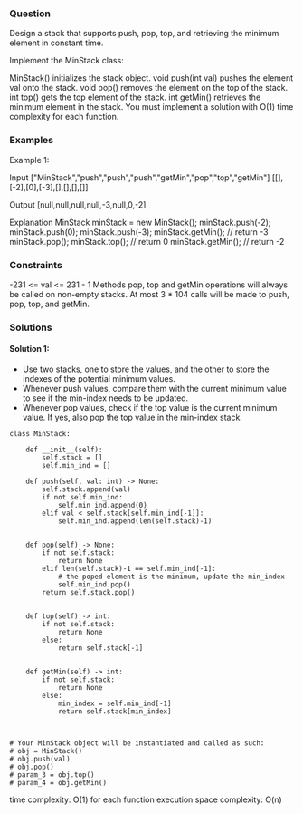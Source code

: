 ### Question
Design a stack that supports push, pop, top, and retrieving the minimum element in constant time.

Implement the MinStack class:

MinStack() initializes the stack object.
void push(int val) pushes the element val onto the stack.
void pop() removes the element on the top of the stack.
int top() gets the top element of the stack.
int getMin() retrieves the minimum element in the stack.
You must implement a solution with O(1) time complexity for each function.

### Examples
Example 1:

Input
["MinStack","push","push","push","getMin","pop","top","getMin"]
[[],[-2],[0],[-3],[],[],[],[]]

Output
[null,null,null,null,-3,null,0,-2]

Explanation
MinStack minStack = new MinStack();
minStack.push(-2);
minStack.push(0);
minStack.push(-3);
minStack.getMin(); // return -3
minStack.pop();
minStack.top();    // return 0
minStack.getMin(); // return -2
 

### Constraints
-231 <= val <= 231 - 1
Methods pop, top and getMin operations will always be called on non-empty stacks.
At most 3 * 104 calls will be made to push, pop, top, and getMin.

### Solutions

#### Solution 1: 
+ Use two stacks, one to store the values, and the other to store the indexes of the potential minimum values.
+ Whenever push values, compare them with the current minimum value to see if the min-index needs to be updated.
+ Whenever pop values, check if the top value is the current minimum value. If yes, also pop the top value in the min-index stack.

```
class MinStack:

    def __init__(self):
        self.stack = []
        self.min_ind = []
        
    def push(self, val: int) -> None:
        self.stack.append(val)
        if not self.min_ind:
            self.min_ind.append(0)
        elif val < self.stack[self.min_ind[-1]]:
            self.min_ind.append(len(self.stack)-1) 


    def pop(self) -> None:
        if not self.stack:
            return None
        elif len(self.stack)-1 == self.min_ind[-1]:
            # the poped element is the minimum, update the min_index
            self.min_ind.pop()
        return self.stack.pop()
        

    def top(self) -> int:
        if not self.stack:
            return None
        else:
            return self.stack[-1]
        

    def getMin(self) -> int:
        if not self.stack:
            return None
        else:
            min_index = self.min_ind[-1]
            return self.stack[min_index]
        


# Your MinStack object will be instantiated and called as such:
# obj = MinStack()
# obj.push(val)
# obj.pop()
# param_3 = obj.top()
# param_4 = obj.getMin()
```
time complexity: O(1) for each function execution
space complexity: O(n)
